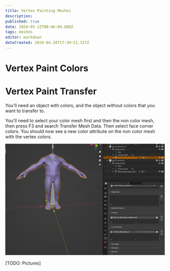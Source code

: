 ```yaml
---
title: Vertex Painting Meshes
description: 
published: true
date: 2024-05-12T00:46:04.880Z
tags: meshes
editor: markdown
dateCreated: 2024-04-28T17:39:51.157Z
---
```


# Vertex Paint Colors

# Vertex Paint Transfer

You'll need an object with colors, and the object without colors that you want to transfer to.

You'll need to select your color mesh first and then the non color mesh, then press F3 and search Transfer Mesh Data.
Then select face corner colors.
You should now see a new color attribute on the non color mesh with the vertex colors.

![transfervertcol.gif](/information/meshes/transfervertcol.gif)

[TODO: Pictures]